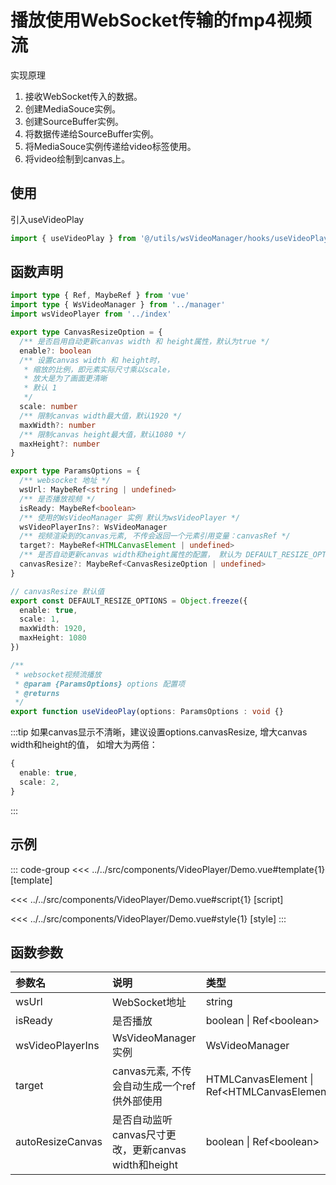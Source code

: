# 播放使用WebSocket传输的fmp4视频流

实现原理

1. 接收WebSocket传入的数据。
2. 创建MediaSouce实例。
3. 创建SourceBuffer实例。
4. 将数据传递给SourceBuffer实例。
5. 将MediaSouce实例传递给video标签使用。
6. 将video绘制到canvas上。

## 使用

引入useVideoPlay

```ts
import { useVideoPlay } from '@/utils/wsVideoManager/hooks/useVideoPlay'
```

## 函数声明

```ts
import type { Ref, MaybeRef } from 'vue'
import type { WsVideoManager } from '../manager'
import wsVideoPlayer from '../index'

export type CanvasResizeOption = {
  /** 是否启用自动更新canvas width 和 height属性，默认为true */
  enable?: boolean
  /** 设置canvas width 和 height时，
   * 缩放的比例，即元素实际尺寸乘以scale，
   * 放大是为了画面更清晰
   * 默认 1
   */
  scale: number
  /** 限制canvas width最大值，默认1920 */
  maxWidth?: number
  /** 限制canvas height最大值，默认1080 */
  maxHeight?: number
}

export type ParamsOptions = {
  /** websocket 地址 */
  wsUrl: MaybeRef<string | undefined>
  /** 是否播放视频 */
  isReady: MaybeRef<boolean>
  /** 使用的WsVideoManager 实例 默认为wsVideoPlayer */
  wsVideoPlayerIns?: WsVideoManager
  /** 视频渲染到的canvas元素, 不传会返回一个元素引用变量：canvasRef */
  target?: MaybeRef<HTMLCanvasElement | undefined>
  /** 是否自动更新canvas width和height属性的配置， 默认为 DEFAULT_RESIZE_OPTIONS */
  canvasResize?: MaybeRef<CanvasResizeOption | undefined>
}

// canvasResize 默认值
export const DEFAULT_RESIZE_OPTIONS = Object.freeze({
  enable: true,
  scale: 1,
  maxWidth: 1920,
  maxHeight: 1080
})

/**
 * websocket视频流播放
 * @param {ParamsOptions} options 配置项
 * @returns
 */
export function useVideoPlay(options: ParamsOptions : void {}
```

:::tip
如果canvas显示不清晰，建议设置options.canvasResize, 增大canvas width和height的值，
如增大为两倍：

```ts
{
  enable: true,
  scale: 2,
}
```

:::

## 示例

<script setup lang="ts">
import Demo from '@/components/VideoPlayer/Demo.vue'
</script>

<Demo></Demo>

::: code-group
<<< ../../src/components/VideoPlayer/Demo.vue#template{1} [template]

<<< ../../src/components/VideoPlayer/Demo.vue#script{1} [script]

<<< ../../src/components/VideoPlayer/Demo.vue#style{1} [style]
:::

## 函数参数

|       参数名          |        说明         |      类型      |    默认值     |
| :------------------- | :------------------ | :-------------| :----------- |
| wsUrl                | WebSocket地址        | string        |   —   |
| isReady              | 是否播放             | boolean &#124; Ref&lt;boolean&gt;     |   —   |
| wsVideoPlayerIns     | WsVideoManager实例   | WsVideoManager     |   WsVideoManager()  |
| target               |    canvas元素, 不传会自动生成一个ref供外部使用  | HTMLCanvasElement &#124; Ref&lt;HTMLCanvasElement&gt;     |   —   |
| autoResizeCanvas     | 是否自动监听canvas尺寸更改，更新canvas width和height             |  boolean &#124; Ref&lt;boolean&gt;     |   false   |
